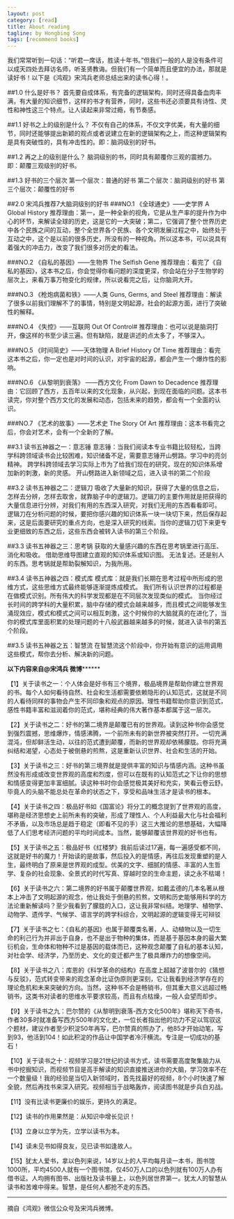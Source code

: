 ```yaml
---
layout: post
category: [read]
title: About reading
tagline: by Hongbing Song
tags: [recommend books]
---
```

我们常常听到一句话：“听君一席话，胜读十年书。”但我们一般的人是没有条件可以成天四处去拜访名师，听圣贤教诲。但我们有一个简单而且便宜的办法，那就是读好书！以下是《鸿观》宋鸿兵老师总结出来的读书心得！。

<!--more-->

##1.0 什么是好书？ 
首先要自成体系，有完备的逻辑架构，同时还得具备血肉丰满，有大量的知识细节，这样的书才有营养，同时，这些书还必须要具有诗性、灵性和神性这三个特点。让人读起来非常过瘾，有节奏感。 

##1.1 好书之上的级别是什么？ 
不仅有自己的体系，不仅文字优美，有大量的细节，同时还能够提出新颖的观点或者说建立在新的逻辑架构之上，而这种逻辑架构是具有突破性的，具有冲击性的。即：脑洞级别的好书。 

##1.2 再之上的级别是什么？ 
脑洞级别的书，同时具有颠覆你三观的震撼力。即：颠覆三观级别的好书。 

##1.3 好书的三个层次 
第一个层次：普通的好书 
第二个层次：脑洞级别的好书 
第三个层次：颠覆性的好书 

##2.0 宋鸿兵推荐7大脑洞级别的好书 
###NO.1 《全球通史》——史学界 A Global History
推荐理由：第一，是一种全新的视角，它是从生产率的提升作为中心的环节，来解读全球的历史，这是它的一大突破；第二，它强调了整个世界历史中各个民族之间的互动，整个全世界各个民族、各个文明发展过程之中，始终处于互动之中，这个是以前的很多历史，所没有的一种视角。所以这本书，可以说具有着强大的冲击力，改变了我们很多对历史的看法。

###NO.2 《自私的基因》——生物界 The Selfish Gene
推荐理由：看完了《自私的基因》，这本书之后，你会觉得你看问题的深度更深，你会站在分子生物学的层次上，来看万事万物变化的规律，所以说看完之后，让你脑洞大开。

###NO.3 《枪炮病菌和铁》——人类 Guns, Germs, and Steel
推荐理由：解读了很多以前我们理解不了的事情，特别是文明起源，社会的起源方面，进行了突破性的解释。

###NO.4 《失控》——互联网 Out Of Control#
推荐理由：也可以说是脑洞打开，像这样的书至少读三遍。但有缺陷，就是讲述的点太多了，不够深入。

###NO.5 《时间简史》——天体物理 A Brief History Of Time
推荐理由：看完这本书之后，你一定也是对时间的认识，对宇宙的起源，都会产生一个爆炸性的影响。

###NO.6 《从黎明到衰落》 ——西方文化 From Dawn to Decadence
推荐理由：它回顾了西方，五百年以来的文化现象，从兴起，到现在面临的问题。这本书读完，你对整个西方文化的发展和动态，包括未来的趋势，都会有一个全面的认识。

###NO.7 《艺术的故事》——艺术史 The Story Of Art
推荐理由：这本书看完之后，你会对艺术，会有一个全新的了解。

##3.1 读书五神器之一：意志锤 
意志锤：当我们阅读本专业书籍比较轻松，当跨学科跨领域读书会比较困难，知识储备不足，需要意志锤开山劈路。学习中的亮剑精神。 
跨学科跨领域去学习实际上市为了给我们现在的研究，现在的知识体系增加新的刺激，新的灵感。 
开山劈路进入新领域之后，进入读书的第二个阶段 

##3.2 读书五神器之二：逻辑刀 
吸收了大量新的知识，获得了大量的信息之后，怎样去分辨，怎样去取舍，就靠脑子中的逻辑刀。逻辑刀的主要作用就是把获得的大量信息进行分辨，对我们有用的东西深入研究，对我们无用的东西看看即可。 
逻辑刀在分析问题的时候，要把你感兴趣的知识体系一块一块切下来，然后保存起来，这是后面要研究的重点方向，也是深入研究的线索。当你的逻辑刀切下来更专业更细致的东西之后，这些东西会被转入读书的第三个阶段。 

##3.3 读书五神器之三：思考锅 
获取的大量感兴趣的东西在思考锅里进行高压、消化和吸收。 
借助思维导图建立直观的知识体系或知识图。 
无法复述。还是别人的东西。思考锅就是帮助裂解知识，为我所用。  

##3.4 读书五神器之四：模式库 
模式库：就是我们长期在思考过程中所形成的思维方式，这些思维方式最终能够逐渐提炼成模式。 
我们所有认识世界的过程都是在做模式识别。所有伟大的科学发现都是在不同层次发现类似的模式。 
当你经过长时间的跨学科的大量积累，脑中存储的模式会越来越多，而且模式之间能够发生涌现效应，模式和模式之间可以相互刺激，这个时候你的大脑就真的在进化了，当你的模式库里面积累的处理问题的十八般武器越来越多的时候，就进入读书的第五个阶段。 

##3.5 读书五神器之五：智慧流 
在智慧流这个阶段中，你开始有意识的运用调用这些模式，帮你去分析、解决新的问题。 
 

**************以下内容来自@宋鸿兵 微博********************

【1】关于读书之一：个人体会是好书有三个境界，极品境界是帮助你建立世界观的书。每个人如何看待自然、社会和生活都需要依赖隐形的认知范式，这就是不同的人看待同样的事物会产生不同印象和观点的原因。理性书籍帮助你意识到范式，感性书籍丰富和滋润着你的范式，堪称经典的伟大著作基本都属于这一层次。 

【2】关于读书之二：好书的第二境界是颠覆已有的世界观。读到这种书你会感觉到强烈震撼，思维爆炸，情感沸腾，一个前所未有的新世界被突然打开。一切充满混沌，但却鲜活生动，以往的范式遭到颠覆，而新的世界观却依稀朦胧。你将充满纠结和渴望，心态处于被倒悬的煎熬，这是重新认识世界、社会和生活的开始。 

【3】关于读书之三：好书的第三境界就是提供丰富的知识与情感内涵。这种书虽然没有形成或改变世界观的高度和烈度，但可以在既有的认知范式之下让你的思想和情感变得更加丰富细腻。读这种书时你会感觉极其美好和充实，笑看云卷云舒。毕竟人的头脑不能总处在革命的状态之下，享受和品味生活才是读书的根本。 

【4】关于读书之四：极品好书如《国富论》将分工的概念提到了世界观的高度，堪称是经济思想史上前所未有的突破，形成了理性人、个人利益最大化与社会福利不矛盾，以及市场总是趋于稳定（即看不见的手）这三大推论的思想基础，大幅降低了人们思考经济问题的平均时间成本。当然，能够颠覆该世界观的好书也有。 

【5】关于读书之五：极品好书《红楼梦》我前后读过17遍，每一遍感受都不同，这就是好书的魔力！开始读的是故事，然后投入的是情感，再往后发现重塑的是人生，最终明白了原来是世界观的成型。优美的文字、细腻的情感、丰富的人生哲学、复杂的社会现象、全景式的时代写真、穿越时空的生命主题，读之永不枯竭！ 

【6】关于读书之六：第二境界的好书属于颠覆世界观，如戴孟德的几本名著从根本上冲击了文明起源的观念，他让我处于倒悬的煎熬，文明和历史能够用科学的方法论重新解读吗？至少我看到了朦胧的入口，这让我非常纠结。地理学、植物学、动物学、遗传学、气候学、语言学的跨学科综合，文明起源的逻辑变得无可辩驳 

【7】关于读书之七：《自私的基因》也属于颠覆类名著，人、动植物以及一切生命的利己行为并非出于自身，也不是出于物种的集体，而是基于基因本身的最大繁衍机会，生命体和物种不过是基因的载体而已，这种观念颠覆了自私的基本认知，对社会学、经济学，乃至历史、文化的变迁都产生了极具爆炸力的想像空间。 

【8】关于读书之八：库恩的《科学革命的结构》在高度上超越了波普尔的《猜想与反驳》，范式转变带来的观念革命比证伪原则更深刻，它让我看到经济学存在的理论危机和未来突破的方向。当然，这种书不会是畅销书，但其重大意义远超过畅销书，这类书对读者的思维水平要求较高，而且有点枯燥，一般人会望而却步。 

【9】关于读书之九：巴尔赞的《从黎明到衰落-西方文化500年》堪称天下奇书，作者30多时就准备写西方500年的文化史，一位长者指出他的功力不足以驾驭这个题材，建议作者至少积淀50年再写，巴尔赞真的照办了，他85才开始动笔，写到93，他活到104！如此积淀的作品让中国学者冷汗横流。专注是一切成功的基石！ 

【10】关于读书之十：视频学习是21世纪的读书方式，读书需要高度聚集脑力从书中挖掘知识，而视频节目是高手解读的知识直接推送进你的大脑，学习效率不在一个数量级！我的经验是当切入新领域时，首先找最好的视频，8个小时快速了解全貌，然后再找书来深入研究。视频相当于战略轰炸，阅读图书就是步兵白刃战。 

【11】没有比读书更廉价的娱乐，更持久的满足。 

【12】读书的作用果然是：从知识中增长见识！ 

【13】立身以立学为先，立学以读书为本。 

【14】读未见书如得良友，见已读书如逢故人。 

【15】犹太人爱书，拿以色列来说，14岁以上的人平均每月读一本书，图书馆1000所，平均4500人就有一个图书馆，仅450万人口的以色列就有100万人办有借书证。人均拥有图书、出版社及读书量上，以色列居世界第一。犹太人的智慧从读书和苦难中得来。智慧，是任何人都抢不走的东西。 

---
摘自《鸿观》微信公众号及宋鸿兵微博。
